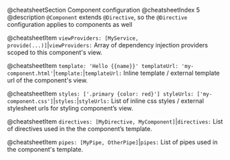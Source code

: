 @cheatsheetSection
Component configuration
@cheatsheetIndex 5
@description
`@Component` extends `@Directive`,
so the `@Directive` configuration applies to components as well

@cheatsheetItem
`viewProviders: [MyService, provide(...)]`|`viewProviders:`
Array of dependency injection providers scoped to this component's view.


@cheatsheetItem
`template: 'Hello {{name}}'
templateUrl: 'my-component.html'`|`template:`|`templateUrl:`
Inline template / external template url of the component's view.


@cheatsheetItem
`styles: ['.primary {color: red}']
styleUrls: ['my-component.css']`|`styles:`|`styleUrls:`
List of inline css styles / external stylesheet urls for styling component’s view.


@cheatsheetItem
`directives: [MyDirective, MyComponent]`|`directives:`
List of directives used in the the component’s template.


@cheatsheetItem
`pipes: [MyPipe, OtherPipe]`|`pipes:`
List of pipes used in the component's template.